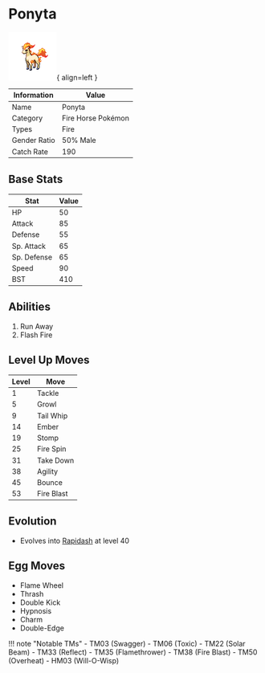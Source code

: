 # Ponyta

![Ponyta](../images/pokemon/77.png){ align=left }

| Information | Value |
|------------|--------|
| Name | Ponyta |
| Category | Fire Horse Pokémon |
| Types | Fire |
| Gender Ratio | 50% Male |
| Catch Rate | 190 |

## Base Stats

| Stat | Value |
|------|-------|
| HP | 50 |
| Attack | 85 |
| Defense | 55 |
| Sp. Attack | 65 |
| Sp. Defense | 65 |
| Speed | 90 |
| BST | 410 |

## Abilities
1. Run Away
2. Flash Fire

## Level Up Moves
| Level | Move |
|-------|------|
| 1 | Tackle |
| 5 | Growl |
| 9 | Tail Whip |
| 14 | Ember |
| 19 | Stomp |
| 25 | Fire Spin |
| 31 | Take Down |
| 38 | Agility |
| 45 | Bounce |
| 53 | Fire Blast |

## Evolution
- Evolves into [Rapidash](078-rapidash.md) at level 40

## Egg Moves
- Flame Wheel
- Thrash
- Double Kick
- Hypnosis
- Charm
- Double-Edge

!!! note "Notable TMs"
    - TM03 (Swagger)
    - TM06 (Toxic)
    - TM22 (Solar Beam)
    - TM33 (Reflect)
    - TM35 (Flamethrower)
    - TM38 (Fire Blast)
    - TM50 (Overheat)
    - HM03 (Will-O-Wisp)
